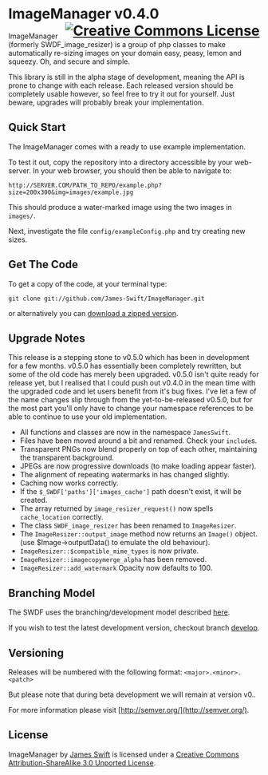 <h1>
ImageManager v0.4.0 
<a rel="license" href="http://creativecommons.org/licenses/by-sa/3.0/deed.en_US" style="float:right;"><img alt="Creative Commons License" style="border-width:0" src="http://i.creativecommons.org/l/by-sa/3.0/88x31.png" /></a>
</h1>

ImageManager (formerly SWDF_image_resizer) is a group of php classes to make automatically 
re-sizing images on your domain easy, peasy, lemon and squeezy. Oh, and secure and simple.

This library is still in the alpha stage of development, meaning the API is prone to 
change with each release. Each released version should be completely usable however, so 
feel free to try it out for yourself. Just beware, upgrades will probably break your 
implementation.

## Quick Start

The ImageManager comes with a ready to use example implementation. 

To test it out, copy the repository into a directory accessible by your web-server. 
In your web browser, you should then be able to navigate to:

`http://SERVER.COM/PATH_TO_REPO/example.php?size=200x300&img=images/example.jpg`

This should produce a water-marked image using the two images in `images/`.

Next, investigate the file `config/exampleConfig.php` and try creating new sizes.

## Get The Code

To get a copy of the code, at your terminal type:

`git clone git://github.com/James-Swift/ImageManager.git`

or alternatively you can 
[download a zipped version](https://github.com/James-Swift/ImageManager/archive/master.zip).

## Upgrade Notes

This release is a stepping stone to v0.5.0 which has been in development for a few
months. v0.5.0 has essentially been completely rewritten, but some of the old code 
has merely been upgraded. v0.5.0 isn't quite ready for release yet, but I realised 
that I could push out v0.4.0 in the mean time with the upgraded code and let users
benefit from it's bug fixes. I've let a few of the name changes slip through from 
the yet-to-be-released v0.5.0, but for the most part you'll only have to change 
your namespace references to be able to continue to use your old implementation.

+ All functions and classes are now in the namespace `JamesSwift`.
+ Files have been moved around a bit and renamed. Check your `include`s.
+ Transparent PNGs now blend properly on top of each other, maintaining the transparent background.
+ JPEGs are now progressive downloads (to make loading appear faster).
+ The alignment of repeating watermarks in has changed slightly.
+ Caching now works correctly.
+ If the `$_SWDF['paths']['images_cache']` path doesn't exist, it will be created.
+ The array returned by `image_resizer_request()` now spells `cache_location` correctly.
+ The class `SWDF_image_resizer` has been renamed to `ImageResizer`.
+ The `ImageResizer::output_image` method now returns an `Image()` object. (use $Image->outputData() to emulate the old behaviour).
+ `ImageResizer::$compatible_mime_types` is now private.
+ `ImageResizer::imagecopymerge_alpha` has been removed.
+ `ImageResizer::add_watermark` Opacity now defaults to 100.

## Branching Model

The SWDF uses the branching/development model described 
[here](http://nvie.com/posts/a-successful-git-branching-model/).

If you wish to test the latest development version, checkout branch 
[develop](https://github.com/James-Swift/ImageManager/tree/develop).

## Versioning

Releases will be numbered with the following format: `<major>.<minor>.<patch>`

But please note that during beta development we will remain at version v0.*.*

For more information please visit [http://semver.org/](http://semver.org/).

## License

<span xmlns:dct="http://purl.org/dc/terms/" property="dct:title">ImageManager</span> by 
<a xmlns:cc="http://creativecommons.org/ns#" href="https://github.com/James-Swift/ImageManager" property="cc:attributionName" rel="cc:attributionURL">James Swift</a>
 is licensed under a <a rel="license" href="http://creativecommons.org/licenses/by-sa/3.0/deed.en_US">Creative Commons Attribution-ShareAlike 3.0 Unported License</a>.